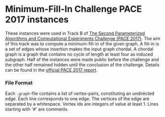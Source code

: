 # Minimum-Fill-In Challenge PACE 2017 instances

These instances were used in Track B of [The Second Parameterized Algorithms and Computational Experiments Challenge (PACE 2017)](https://pacechallenge.org/2017/). The aim of this track was to compute a minimum-fill-in of the given graph. A fill-in is a set of edges whose insertion makes the input graph chordal. A chordal graph is a graph that contains no cycle of length at least four as induced subgraph. Half of the instances were made public before the challenge and the other half remained hidden until the conclusion of the challenge. Details can be found in the [official PACE 2017 report](//dx.doi.org/10.4230/LIPIcs.IPEC.2017.30).

### File Format

Each `.graph`-file contains a list of vertex-pairs, constituting an undirected edge. Each line corresponds to one edge. The vertices of the edge are separated by a whitespace. Vertex ids are integers of value at least 1. Lines starting with '#' are comments.

